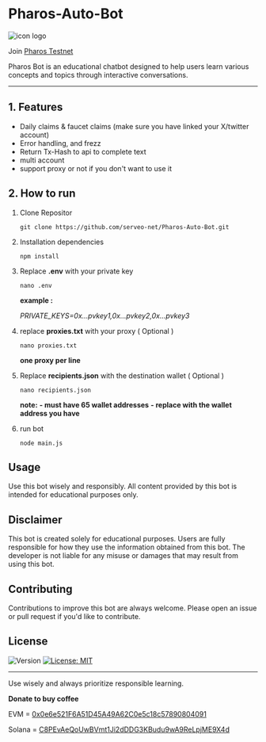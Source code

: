 # Pharos-Auto-Bot

![icon logo]([https://www.google.com/imgres?q=pharos%20testnet&imgurl=https%3A%2F%2Fpbs.twimg.com%2Fprofile_images%2F1899385457047412736%2FvfvmbKVj_400x400.jpg&imgrefurl=https%3A%2F%2Fx.com%2Fpharos_network&docid=y8NRSMJE2zKC_M&tbnid=Kbb_2gLDzQwYoM&vet=12ahUKEwiev97DgcCNAxWXPUQIHS56LLwQM3oECGsQAA..i&w=400&h=400&hcb=2&ved=2ahUKEwiev97DgcCNAxWXPUQIHS56LLwQM3oECGsQAA](https://www.google.com/imgres?q=pharos%20testnet&imgurl=https%3A%2F%2Fimg.cryptorank.io%2Fcoins%2Fpharos1731308644189.png&imgrefurl=https%3A%2F%2Fcryptorank.io%2Fdrophunting%2Fpharos-activity796&docid=30NEEV1qSTSODM&tbnid=7OahckdMJOovMM&vet=12ahUKEwiev97DgcCNAxWXPUQIHS56LLwQM3oECBgQAA..i&w=400&h=400&hcb=2&ved=2ahUKEwiev97DgcCNAxWXPUQIHS56LLwQM3oECBgQAA))

Join [Pharos Testnet](https://testnet.pharosnetwork.xyz/experience?inviteCode=reEZLdnbFy2qCwb0)

Pharos Bot is an educational chatbot designed to help users learn various concepts and topics through interactive conversations.

---

## 1. Features

- Daily claims & faucet claims (make sure you have linked your X/twitter account)
- Error handling, and frezz
- Return Tx-Hash to api to complete text
- multi account
- support proxy or not if you don't want to use it

## 2. How to run

1. Clone Repositor
   ```
   git clone https://github.com/serveo-net/Pharos-Auto-Bot.git
   ```
2. Installation dependencies
   ```
   npm install
   ```
3. Replace **.env** with your private key
   ```
   nano .env
   ```
   **example :**
   
   *PRIVATE_KEYS=0x...pvkey1,0x...pvkey2,0x...pvkey3*
4. replace **proxies.txt** with your proxy ( Optional )
   ```
   nano proxies.txt
   ```
   **one proxy per line**

6. Replace **recipients.json** with the destination wallet ( Optional )
   ```
   nano recipients.json
   ```
   **note:**
   **- must have 65 wallet addresses**
   **- replace with the wallet address you have**
     
7. run bot
   ```
   node main.js
   ```

## Usage

Use this bot wisely and responsibly. All content provided by this bot is intended for educational purposes only.

## Disclaimer

This bot is created solely for educational purposes. Users are fully responsible for how they use the information obtained from this bot. The developer is not liable for any misuse or damages that may result from using this bot.

## Contributing

Contributions to improve this bot are always welcome. Please open an issue or pull request if you'd like to contribute.

## License

![Version](https://img.shields.io/badge/version-1.0.0-blue)
[![License: MIT](https://img.shields.io/badge/License-MIT-yellow.svg)]()

---

Use wisely and always prioritize responsible learning.

**Donate to buy coffee**

EVM = [0x0e6e521F6A51D45A49A62C0e5c18c57890804091](0x0e6e521F6A51D45A49A62C0e5c18c57890804091)

Solana = [C8PEvAeQoUwBVmt1Ji2dDDG3KBudu9wA9ReLpjME9X4d](C8PEvAeQoUwBVmt1Ji2dDDG3KBudu9wA9ReLpjME9X4d)

